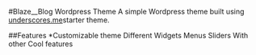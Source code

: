 #Blaze__Blog Wordpress Theme
A simple Wordpress theme built using [underscores.me](https://underscores.me/)starter theme.

##Features
*Customizable theme
Different Widgets
Menus
Sliders
With other Cool features

